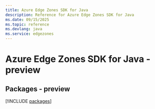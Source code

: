 ```yaml
---
title: Azure Edge Zones SDK for Java
description: Reference for Azure Edge Zones SDK for Java
ms.date: 09/15/2025
ms.topic: reference
ms.devlang: java
ms.service: edgezones
---
```

# Azure Edge Zones SDK for Java - preview
## Packages - preview
[!INCLUDE [packages](edge-zones-index.md)]